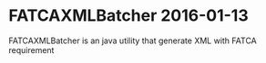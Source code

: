 # FATCAXMLBatcher 2016-01-13
FATCAXMLBatcher is an java utility that generate XML with FATCA requirement
